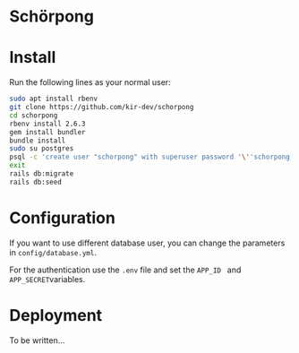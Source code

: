 Schörpong
=========

# Install

Run the following lines as your normal user:
```bash
sudo apt install rbenv
git clone https://github.com/kir-dev/schorpong
cd schorpong
rbenv install 2.6.3
gem install bundler
bundle install
sudo su postgres
psql -c 'create user "schorpong" with superuser password '\''schorpong'\'';'
exit
rails db:migrate
rails db:seed
```

# Configuration

If you want to use different database user, you can change the parameters in `config/database.yml`.

For the authentication use the `.env` file and set the `APP_ID ` and `APP_SECRET`variables.

# Deployment

To be written...
